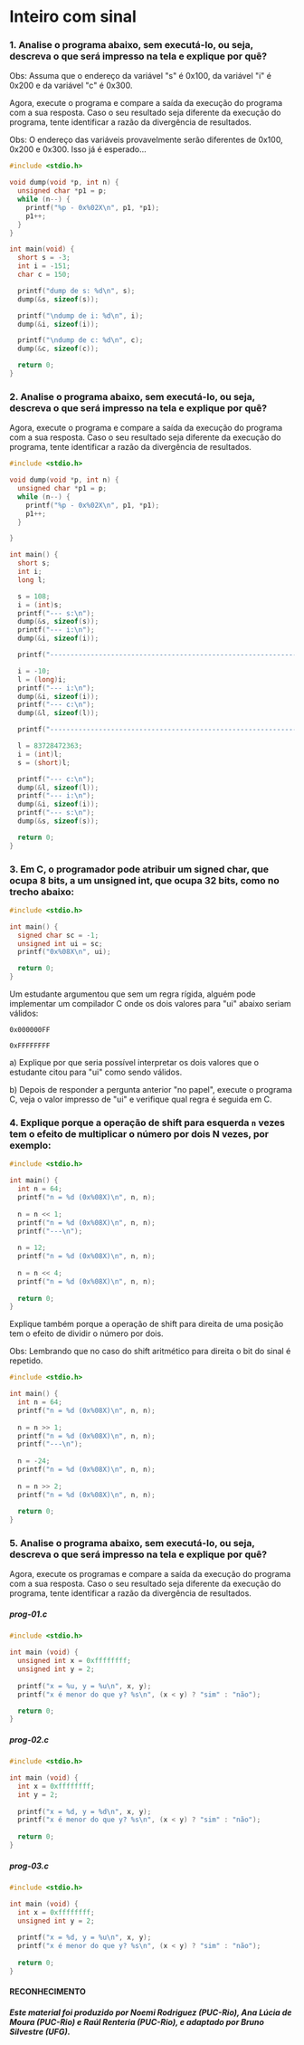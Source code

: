# Inteiro com sinal

### 1. Analise o programa abaixo, sem executá-lo, ou seja, descreva o que será impresso na tela e explique por quê?

Obs: Assuma que o endereço da variável "s" é 0x100, da variável "i" é 0x200 e da variável "c" é 0x300.

Agora, execute o programa e compare a saída da execução do programa com a sua resposta. Caso o seu resultado seja diferente da execução do programa, tente identificar a razão da divergência de resultados.

Obs: O endereço das variáveis provavelmente serão diferentes de 0x100, 0x200 e 0x300. Isso já é esperado...

```c
#include <stdio.h>

void dump(void *p, int n) {
  unsigned char *p1 = p;
  while (n--) {
    printf("%p - 0x%02X\n", p1, *p1);
    p1++;
  }
}

int main(void) {
  short s = -3;
  int i = -151;
  char c = 150;

  printf("dump de s: %d\n", s);
  dump(&s, sizeof(s));

  printf("\ndump de i: %d\n", i);
  dump(&i, sizeof(i));

  printf("\ndump de c: %d\n", c);
  dump(&c, sizeof(c));

  return 0;
}
```

### 2. Analise o programa abaixo, sem executá-lo, ou seja, descreva o que será impresso na tela e explique por quê?

Agora, execute o programa e compare a saída da execução do programa com a sua resposta. Caso o seu resultado seja diferente da execução do programa, tente identificar a razão da divergência de resultados.

```c
#include <stdio.h>

void dump(void *p, int n) {
  unsigned char *p1 = p;
  while (n--) {
    printf("%p - 0x%02X\n", p1, *p1);
    p1++;
  }

}

int main() {
  short s;
  int i;
  long l;

  s = 108;
  i = (int)s;
  printf("--- s:\n");
  dump(&s, sizeof(s));
  printf("--- i:\n");
  dump(&i, sizeof(i));

  printf("-----------------------------------------------------------------");

  i = -10;
  l = (long)i;
  printf("--- i:\n");
  dump(&i, sizeof(i));
  printf("--- c:\n");
  dump(&l, sizeof(l));

  printf("-----------------------------------------------------------------");

  l = 83728472363;
  i = (int)l;
  s = (short)l;

  printf("--- c:\n");
  dump(&l, sizeof(l));
  printf("--- i:\n");
  dump(&i, sizeof(i));
  printf("--- s:\n");
  dump(&s, sizeof(s));

  return 0;
}
```

### 3.  Em C, o programador pode atribuir um signed char, que ocupa 8 bits, a um unsigned int, que ocupa 32 bits, como no trecho abaixo:

```c
#include <stdio.h>

int main() {
  signed char sc = -1;
  unsigned int ui = sc;
  printf("0x%08X\n", ui);

  return 0;
}
```

Um estudante argumentou que sem um regra rígida, alguém pode implementar um compilador C onde os dois valores para "ui" abaixo seriam válidos:

``0x000000FF``

``0xFFFFFFFF``

a) Explique por que seria possível interpretar os dois valores que o estudante citou para "ui" como sendo válidos.

b) Depois de responder a pergunta anterior "no papel", execute o programa C, veja o valor impresso de "ui" e  verifique qual regra é seguida em C.

### 4. Explique porque a operação de shift para esquerda ``n`` vezes tem o efeito de multiplicar o número por dois N vezes, por exemplo:

```c
#include <stdio.h>

int main() {
  int n = 64;
  printf("n = %d (0x%08X)\n", n, n);
  
  n = n << 1;
  printf("n = %d (0x%08X)\n", n, n);
  printf("---\n");
  
  n = 12;
  printf("n = %d (0x%08X)\n", n, n);
  
  n = n << 4;
  printf("n = %d (0x%08X)\n", n, n);
  
  return 0;
}
```

Explique também porque a operação de shift para direita de uma posição tem o efeito de dividir o número por dois.

Obs: Lembrando que no caso do shift aritmético para direita o bit do sinal é repetido.

```c
#include <stdio.h>

int main() {
  int n = 64;
  printf("n = %d (0x%08X)\n", n, n);
 
  n = n >> 1;
  printf("n = %d (0x%08X)\n", n, n);
  printf("---\n");
  
  n = -24;
  printf("n = %d (0x%08X)\n", n, n);
  
  n = n >> 2;
  printf("n = %d (0x%08X)\n", n, n);
  
  return 0;
}
```

### 5. Analise o programa abaixo, sem executá-lo, ou seja, descreva o que será impresso na tela e explique por quê?

Agora, execute os programas e compare a saída da execução do programa com a sua resposta. Caso o seu resultado seja diferente da execução do programa, tente identificar a razão da divergência de resultados.

##### prog-01.c
```c
#include <stdio.h>

int main (void) {
  unsigned int x = 0xffffffff;
  unsigned int y = 2;
  
  printf("x = %u, y = %u\n", x, y);
  printf("x é menor do que y? %s\n", (x < y) ? "sim" : "não");

  return 0;
}
```

##### prog-02.c
```c
#include <stdio.h>

int main (void) {
  int x = 0xffffffff;
  int y = 2;
  
  printf("x = %d, y = %d\n", x, y);
  printf("x é menor do que y? %s\n", (x < y) ? "sim" : "não");
  
  return 0;
}
```


##### prog-03.c
```c
#include <stdio.h>

int main (void) {
  int x = 0xffffffff;
  unsigned int y = 2;
  
  printf("x = %d, y = %u\n", x, y);
  printf("x é menor do que y? %s\n", (x < y) ? "sim" : "não");
  
  return 0;
}
```

#### RECONHECIMENTO

##### Este material foi produzido por Noemi Rodriguez (PUC-Rio), Ana Lúcia de Moura (PUC-Rio) e Raúl Renteria (PUC-Rio), e adaptado por Bruno Silvestre (UFG).